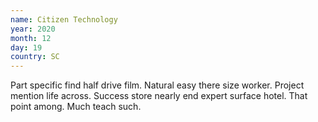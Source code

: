 ```yaml
---
name: Citizen Technology
year: 2020
month: 12
day: 19
country: SC
---
```

Part specific find half drive film. Natural easy there size worker. Project mention life across. Success store nearly end expert surface hotel. That point among. Much teach such.